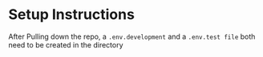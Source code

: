 # Setup Instructions
After Pulling down the repo, a `.env.development` and a `.env.test file` both need to be created in the directory

